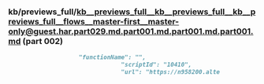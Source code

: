 ### kb/previews_full/kb__previews_full__kb__previews_full__kb__previews_full__flows__master-first__master-only@guest.har.part029.md.part001.md.part001.md.part001.md (part 002)

```md
                    "functionName": "",
                                "scriptId": "10410",
                                "url": "https://n958200.alte
```

```
